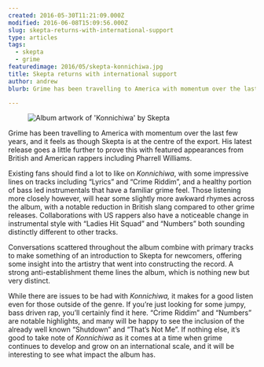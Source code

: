 ```yaml
---
created: 2016-05-30T11:21:09.000Z
modified: 2016-06-08T15:09:56.000Z
slug: skepta-returns-with-international-support
type: articles
tags:
  - skepta
  - grime
featuredimage: 2016/05/skepta-konnichiwa.jpg
title: Skepta returns with international support
author: andrew
blurb: Grime has been travelling to America with momentum over the last few years, and it feels as though Skepta is at the centre of the export.

---
```


<figure class="wide">
  <img src="album-artwork/konnichiwa-skepta.jpg" alt="Album artwork of 'Konnichiwa' by Skepta" />
  <figcaption></figcaption>
</figure>

Grime has been travelling to America with momentum over the last few years, and it feels as though Skepta is at the centre of the export. His latest release goes a little further to prove this with featured appearances from British and American rappers including Pharrell Williams.

Existing fans should find a lot to like on *Konnichiwa*, with some impressive lines on tracks including “Lyrics” and “Crime Riddim”, and a healthy portion of bass led instrumentals that have a familiar grime feel. Those listening more closely however, will hear some slightly more awkward rhymes across the album, with a notable reduction in British slang compared to other grime releases. Collaborations with US rappers also have a noticeable change in instrumental style with “Ladies Hit Squad” and “Numbers” both sounding distinctly different to other tracks.

Conversations scattered throughout the album combine with primary tracks to make something of an introduction to Skepta for newcomers, offering some insight into the artistry that went into constructing the record. A strong anti-establishment theme lines the album, which is nothing new but very distinct.

While there are issues to be had with *Konnichiwa,* it makes for a good listen even for those outside of the genre. If you’re just looking for some jumpy, bass driven rap, you’ll certainly find it here. “Crime Riddim” and “Numbers” are notable highlights, and many will be happy to see the inclusion of the already well known “Shutdown” and “That’s Not Me”. If nothing else, it’s good to take note of *Konnichiwa* as it comes at a time when grime continues to develop and grow on an international scale, and it will be interesting to see what impact the album has.